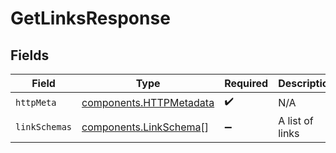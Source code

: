 # GetLinksResponse


## Fields

| Field                                                              | Type                                                               | Required                                                           | Description                                                        |
| ------------------------------------------------------------------ | ------------------------------------------------------------------ | ------------------------------------------------------------------ | ------------------------------------------------------------------ |
| `httpMeta`                                                         | [components.HTTPMetadata](../../models/components/httpmetadata.md) | :heavy_check_mark:                                                 | N/A                                                                |
| `linkSchemas`                                                      | [components.LinkSchema](../../models/components/linkschema.md)[]   | :heavy_minus_sign:                                                 | A list of links                                                    |